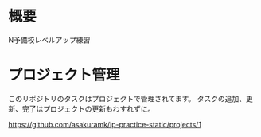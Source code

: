 # 概要
N予備校レベルアップ練習

# プロジェクト管理
このリポジトリのタスクはプロジェクトで管理されてます。
タスクの追加、更新、完了はプロジェクトの更新もわすれずに。

https://github.com/asakuramk/ip-practice-static/projects/1
